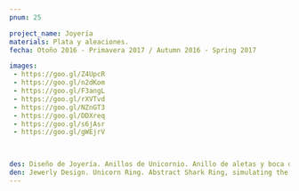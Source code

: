```yaml
---
pnum: 25

project_name: Joyería
materials: Plata y aleaciones.
fecha: Otoño 2016 - Primavera 2017 / Autumn 2016 - Spring 2017

images:
 - https://goo.gl/Z4UpcR
 - https://goo.gl/n2dKom
 - https://goo.gl/F3angL
 - https://goo.gl/rXVTvd
 - https://goo.gl/NZnGT3
 - https://goo.gl/DDXreq
 - https://goo.gl/s6jAsr
 - https://goo.gl/gWEjrV
 


des: Diseño de Joyería. Anillos de Unicornio. Anillo de aletas y boca de tiburon.
den: Jewerly Design. Unicorn Ring. Abstract Shark Ring, simulating the jaw and its fins.
---
```

